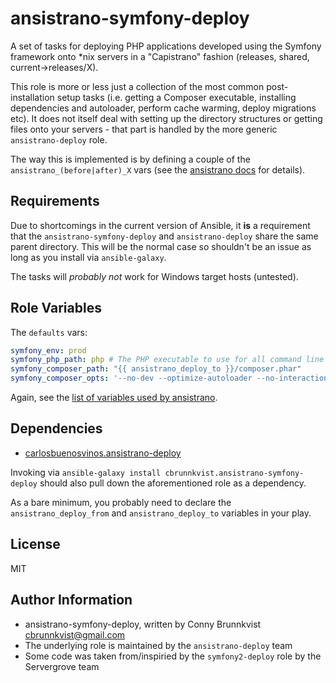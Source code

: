 ansistrano-symfony-deploy
=========

A set of tasks for deploying PHP applications developed using the Symfony framework onto *nix servers in a "Capistrano" fashion (releases, shared, current->releases/X).

This role is more or less just a collection of the most common post-installation setup tasks (i.e. getting a Composer executable, installing dependencies and autoloader, perform cache warming, deploy migrations etc). It does not itself deal with setting up the directory structures or getting files onto your servers - that part is handled by the more generic `ansistrano-deploy` role.

The way this is implemented is by defining a couple of the `ansistrano_(before|after)_X` vars (see the [ansistrano docs](https://github.com/ansistrano/deploy#main-workflow) for details).

Requirements
------------

Due to shortcomings in the current version of Ansible, it __is__ a requirement that the `ansistrano-symfony-deploy` and `ansistrano-deploy` share the same parent directory. This will be the normal case so shouldn't be an issue as long as you install via `ansible-galaxy`.

The tasks will _probably not_ work for Windows target hosts (untested).

Role Variables
--------------

The `defaults` vars:

```YAML
symfony_env: prod
symfony_php_path: php # The PHP executable to use for all command line tasks
symfony_composer_path: "{{ ansistrano_deploy_to }}/composer.phar"
symfony_composer_opts: '--no-dev --optimize-autoloader --no-interaction'
```

Again, see the [list of variables used by ansistrano](https://github.com/ansistrano/deploy#role-variables).

Dependencies
------------

- [carlosbuenosvinos.ansistrano-deploy](https://galaxy.ansible.com/list#/roles/1387)

Invoking via `ansible-galaxy install cbrunnkvist.ansistrano-symfony-deploy` should also pull down the aforementioned role as a dependency.

As a bare minimum, you probably need to declare the `ansistrano_deploy_from` and `ansistrano_deploy_to` variables in your play.

License
-------

MIT

Author Information
------------------

- ansistrano-symfony-deploy, written by Conny Brunnkvist <cbrunnkvist@gmail.com>
- The underlying role is maintained by the `ansistrano-deploy` team
- Some code was taken from/inspiried by the `symfony2-deploy` role by the Servergrove team
